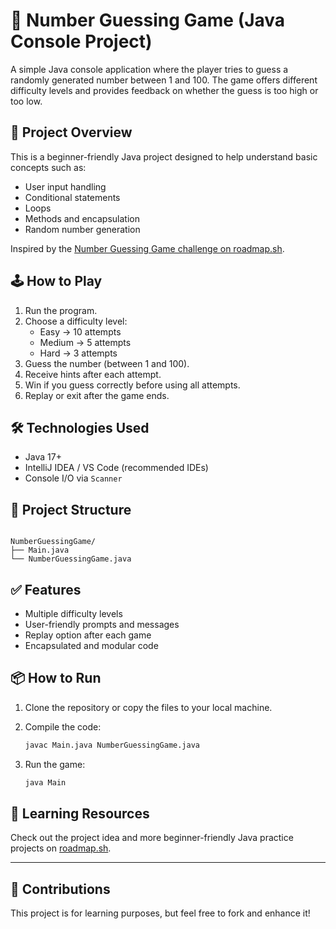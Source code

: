 # 🎯 Number Guessing Game (Java Console Project)

A simple Java console application where the player tries to guess a randomly generated number between 1 and 100. The game offers different difficulty levels and provides feedback on whether the guess is too high or too low.

## 🚀 Project Overview

This is a beginner-friendly Java project designed to help understand basic concepts such as:

- User input handling
- Conditional statements
- Loops
- Methods and encapsulation
- Random number generation

Inspired by the [Number Guessing Game challenge on roadmap.sh](https://roadmap.sh/projects/number-guessing-game).

## 🕹️ How to Play

1. Run the program.
2. Choose a difficulty level:
   - Easy → 10 attempts
   - Medium → 5 attempts
   - Hard → 3 attempts
3. Guess the number (between 1 and 100).
4. Receive hints after each attempt.
5. Win if you guess correctly before using all attempts.
6. Replay or exit after the game ends.

## 🛠️ Technologies Used

- Java 17+
- IntelliJ IDEA / VS Code (recommended IDEs)
- Console I/O via `Scanner`

## 📁 Project Structure

```

NumberGuessingGame/
├── Main.java
└── NumberGuessingGame.java

````

## ✅ Features

- Multiple difficulty levels
- User-friendly prompts and messages
- Replay option after each game
- Encapsulated and modular code

## 📦 How to Run

1. Clone the repository or copy the files to your local machine.
2. Compile the code:
   ```bash
   javac Main.java NumberGuessingGame.java

3. Run the game:

   ```bash
   java Main
   ```

## 🧠 Learning Resources

Check out the project idea and more beginner-friendly Java practice projects on [roadmap.sh](https://roadmap.sh/projects/number-guessing-game).

---

## 🙌 Contributions

This project is for learning purposes, but feel free to fork and enhance it!
